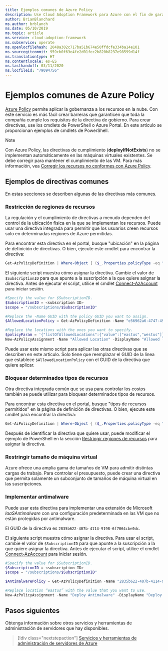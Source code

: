 ```yaml
---
title: Ejemplos comunes de Azure Policy
description: Use Cloud Adoption Framework para Azure con el fin de garantizar el cumplimiento de los requisitos de las directivas de gobernanza mediante la creación de directivas con cmdlets de PowerShell.
author: BrianBlanchard
ms.author: brblanch
ms.date: 05/10/2019
ms.topic: article
ms.service: cloud-adoption-framework
ms.subservice: operate
ms.openlocfilehash: 2048a302c717ba51b674e50ffdcfe334ba14e101
ms.sourcegitcommit: 959cb0f63e4fe2d01fec2b820b8237e98599d14f
ms.translationtype: HT
ms.contentlocale: es-ES
ms.lasthandoff: 03/11/2020
ms.locfileid: "79094756"
---
```

# <a name="common-azure-policy-examples"></a>Ejemplos comunes de Azure Policy

[Azure Policy](https://docs.microsoft.com/azure/governance/policy/overview) permite aplicar la gobernanza a los recursos en la nube. Con este servicio es más fácil crear barreras que garanticen que toda la compañía cumple los requisitos de la directiva de gobierno. Para crear directivas, use los cmdlets de PowerShell o Azure Portal. En este artículo se proporcionan ejemplos de cmdlets de PowerShell.

> [!NOTE]
> Con Azure Policy, las directivas de cumplimiento (**deployIfNotExists**) no se implementan automáticamente en las máquinas virtuales existentes. Se debe corregir para mantener el cumplimiento de las VM. Para más información, vea [Corregir los recursos no conformes con Azure Policy](https://docs.microsoft.com/azure/governance/policy/how-to/remediate-resources).

## <a name="common-policy-examples"></a>Ejemplos de directivas comunes

En estas secciones se describen algunas de las directivas más comunes.

### <a name="restrict-resource-regions"></a>Restricción de regiones de recursos

La regulación y el cumplimiento de directivas a menudo dependen del control de la ubicación física en la que se implementan los recursos. Puede usar una directiva integrada para permitir que los usuarios creen recursos solo en determinadas regiones de Azure permitidas.

Para encontrar esta directiva en el portal, busque "ubicación" en la página de definición de directivas. O bien, ejecute este cmdlet para encontrar la directiva:

```powershell
Get-AzPolicyDefinition | Where-Object { ($_.Properties.policyType -eq "BuiltIn") -and ($_.Properties.displayName -like "*location*") }
```

El siguiente script muestra cómo asignar la directiva. Cambie el valor de `$SubscriptionID` para que apunte a la suscripción a la que quiere asignar la directiva. Antes de ejecutar el script, utilice el cmdlet [Connect-AzAccount](https://docs.microsoft.com/powershell/module/az.accounts/connect-azaccount?view=azps-2.1.0) para iniciar sesión.

```powershell
#Specify the value for $SubscriptionID.
$SubscriptionID = <subscription ID>
$scope = "/subscriptions/$SubscriptionID"

#Replace the -Name GUID with the policy GUID you want to assign.
$AllowedLocationPolicy = Get-AzPolicyDefinition -Name "e56962a6-4747-49cd-b67b-bf8b01975c4c"

#Replace the locations with the ones you want to specify.
$policyParam = '{"listOfAllowedLocations":{"value":["eastus","westus"]}}'
New-AzPolicyAssignment -Name "Allowed Location" -DisplayName "Allowed locations for resource creation" -Scope $scope -PolicyDefinition $AllowedLocationPolicy -Location eastus -PolicyParameter $policyparam
```

Puede usar este mismo script para aplicar las otras directivas que se describen en este artículo. Solo tiene que reemplazar el GUID de la línea que establece `$AllowedLocationPolicy` con el GUID de la directiva que quiere aplicar.

### <a name="block-certain-resource-types"></a>Bloquear determinados tipos de recursos

Otra directiva integrada común que se usa para controlar los costos también se puede utilizar para bloquear determinados tipos de recursos.

Para encontrar esta directiva en el portal, busque "tipos de recursos permitidos" en la página de definición de directivas. O bien, ejecute este cmdlet para encontrar la directiva:

```powershell
Get-AzPolicyDefinition | Where-Object { ($_.Properties.policyType -eq "BuiltIn") -and ($_.Properties.displayName -like "*allowed resource types") }
```

Después de identificar la directiva que quiere usar, puede modificar el ejemplo de PowerShell en la sección [Restringir regiones de recursos](#restrict-resource-regions) para asignar la directiva.

### <a name="restrict-vm-size"></a>Restringir tamaño de máquina virtual

Azure ofrece una amplia gama de tamaños de VM para admitir distintas cargas de trabajo. Para controlar el presupuesto, puede crear una directiva que permita solamente un subconjunto de tamaños de máquina virtual en las suscripciones.

### <a name="deploy-antimalware"></a>Implementar antimalware

Puede usar esta directiva para implementar una extensión de Microsoft *IaaSAntimalware* con una configuración predeterminada en las VM que no están protegidas por antimalware.

El GUID de la directiva es `2835b622-407b-4114-9198-6f7064cbe0dc`.

El siguiente script muestra cómo asignar la directiva. Para usar el script, cambie el valor de `$SubscriptionID` para que apunte a la suscripción a la que quiere asignar la directiva. Antes de ejecutar el script, utilice el cmdlet [Connect-AzAccount](https://docs.microsoft.com/powershell/module/az.accounts/connect-azaccount?view=azps-2.1.0) para iniciar sesión.

```powershell
#Specify the value for $SubscriptionID.
$SubscriptionID = <subscription ID>
$scope = "/subscriptions/$SubscriptionID"

$AntimalwarePolicy = Get-AzPolicyDefinition -Name "2835b622-407b-4114-9198-6f7064cbe0dc"

#Replace location “eastus” with the value that you want to use.
New-AzPolicyAssignment -Name "Deploy Antimalware" -DisplayName "Deploy default Microsoft IaaSAntimalware extension for Windows Server" -Scope $scope -PolicyDefinition $AntimalwarePolicy -Location eastus –AssignIdentity

```

## <a name="next-steps"></a>Pasos siguientes

Obtenga información sobre otros servicios y herramientas de administración de servidores que hay disponibles.

> [!div class="nextstepaction"]
> [Servicios y herramientas de administración de servidores de Azure](./tools-services.md)
